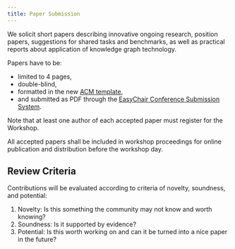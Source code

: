 ```yaml
---
title: Paper Submission
---
```


We solicit short papers describing innovative ongoing research, position papers, suggestions for shared tasks and benchmarks, as well as practical reports about application of knowledge graph technology. 


Papers have to be:
- limited to 4 pages,   
- double-blind,
- formatted in the new [ACM template](http://www.acm.org/publications/proceedings-template),
- and submitted as PDF through the [EasyChair Conference Submission System](https://easychair.org/conferences/?conf=kg4ir).

Note that at least one author of each accepted paper must register for the Workshop.

All accepted papers shall be included in workshop proceedings for online publication and distribution before the workshop day.


Review Criteria
---------------
Contributions will be evaluated according to criteria of novelty, soundness, and potential:
1. Novelty: Is this something the community may not know and worth knowing?
2. Soundness: Is it supported by evidence?
3. Potential: Is this worth working on and can it be turned into a nice paper in the future?
